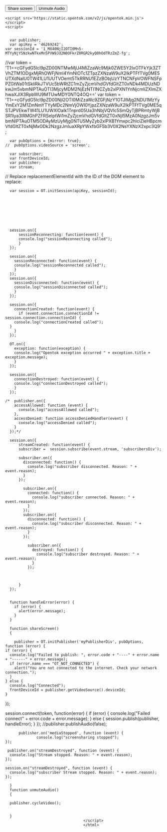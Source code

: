 <html>
  <head></head>
  <body>
    <div id='myPublisherDiv'></div>
    <div id='subscribersDiv'></div>
    <button onclick="shareScreen()">Share screen</button>
    <button onclick="unmuteAudio()">Unmute Audio</button>


    <script src='https://static.opentok.com/v2/js/opentok.min.js'></script>
    <script>


      var publisher;
      var apiKey = '46269242';
    var sessionId = '1_MX40NjI2OTI0Mn5-MTYyNjY5NzkwNTkxMn5PVW9Jd2N0OFkrZ0RGR2kyQ0hOdTRzZmZ-fg';
//var token = 'T1==cGFydG5lcl9pZD00NTMwMjU4MiZzaWc9Mjk0ZWE5Y2IxOTFkYjk3ZTVhZTM1ODgxMjRhOWFjNmI4YmNlOTc1ZTpzZXNzaW9uX2lkPTFfTVg0ME5UTXdNalU0TW41LU1UUTVOemt5TkRRNU1EZzBObjUzYTNCNFpVOWFNSFpPZGtWa01tSkliRkJTVUc5bWRtZC1mZyZjcmVhdGVfdGltZT0xNDk4MDUzNDkwJm5vbmNlPTAuOTI3MjcyMDM2NjEzNTI1NCZyb2xlPXN1YnNjcmliZXImZXhwaXJlX3RpbWU9MTUwMDY0NTQ4OQ=='
    var token = 'T1==cGFydG5lcl9pZD00NjI2OTI0MiZzaWc9ZGFjNzY1OTJlMjg2NDU1MzYyYmExY2M1ZmNmYTYyMDc2NmVjOWI0YjpzZXNzaW9uX2lkPTFfTVg0ME5qSTJPVEkwTW41LU1UWXlOalk1Tnprd05Ua3hNbjVQVlc5SmQyTjBPRmtyWjBSR1Iya3lRMGhPZFRSelptWi1mZyZjcmVhdGVfdGltZT0xNjI5MzA0NzgzJm5vbmNlPTAuOTM5ODAyMzUyMjg0NTU5MyZyb2xlPXB1Ymxpc2hlciZleHBpcmVfdGltZT0xNjMxODk2NzgzJmluaXRpYWxfbGF5b3V0X2NsYXNzX2xpc3Q9';

      var pubOptions = {mirror: true};
    //  pubOptions.videoSource = 'screen';

      var subscriber;
      var frontDeviceId;
      var publisher;
      var stream;

// Replace replacementElementId with the ID of the DOM element to replace:

      var session = OT.initSession(apiKey, sessionId);








      session.on({
          sessionReconnecting: function(event) {
          console.log("sessionReconnecting called");
          }
      });

      session.on({
        sessionReconnected: function(event) {
        console.log("sessionReconnected called");
        }
      });
      session.on({
        sessionDisconnected: function(event) {
        console.log("sessionDisconnected called");
        }
      });

      session.on({
        connectionCreated: function(event) {
          if (event.connection.connectionId != session.connection.connectionId) {
        console.log("connectionCreated called");
      }
        }
      });

      OT.on({
        exception: function(exception) {
        console.log("Opentok exception occurred " + exception.title + exception.message);
        }
      });

      session.on({
        connectionDestroyed: function(event) {
        console.log("connectionDestroyed called");
        }
      });

    /*  publisher.on({
        accessAllowed: function (event) {
          console.log("accessAllowed called");
        },
        accessDenied: function accessDeniedHandler(event) {
          console.log("accessDenied called");
        }
      });*/

      session.on({
          streamCreated: function(event) {
          subscriber =  session.subscribe(event.stream, 'subscribersDiv');

          subscriber.on({
            disconnected: function() {
              console.log("subscriber disconnected. Reason: " + event.reason);
            }
          });

            subscriber.on({
              connected: function() {
                console.log("subscriber connected. Reason: " + event.reason);
              }
            });
            subscriber.on({
              disconnected: function() {
                console.log("subscriber disconnected. Reason: " + event.reason);
              }
            });

              subscriber.on({
                destroyed: function() {
                  console.log("subscriber destroyed. Reason: " + event.reason);
                }
              });



          }
      });


      function handleError(error) {
        if (error) {
          alert(error.message);
        }
      }

      function shareScreen()
      {

        publisher = OT.initPublisher('myPublisherDiv', pubOptions, function (error) {
    if (error) {
      console.log("Failed to publish: ", error.code + "----" + error.name + "------" + error.message);
      if (error.name === "OT_NOT_CONNECTED") {
        alert("You are not connected to the internet. Check your network connection.");
      }
    } else {
      console.log("Connected");
      frontDeviceId = publisher.getVideoSource().deviceId;
    }
  });

  session.connect(token, function(error) {
    if (error) {
      console.log("Failed connect" + error.code + error.message);
    } else {
      session.publish(publisher, handleError);
    }
  });
          //publisher.publishAudio(false);

          publisher.on('mediaStopped', function (event) {
                  console.log("screensharing stopped");
    });

     publisher.on("streamDestroyed", function (event) {
      console.log("Stream stopped. Reason: " + event.reason);
    });

    session.on("streamDestroyed", function (event) {
      console.log("subscriber Stream stopped. Reason: " + event.reason);
    });

      }
      function unmuteAudio()
      {

      publisher.cycleVideo();


      }
                                       </script>
                                       </html>
